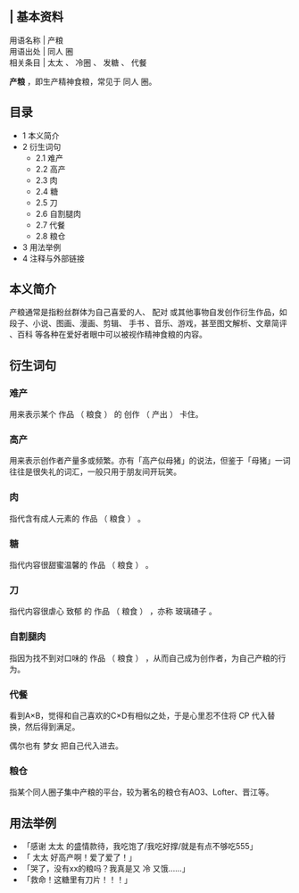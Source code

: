 |  **基本资料**  
---  
用语名称  |  产粮   
用语出处  |  同人  圈   
相关条目  |  太太  、  冷圈  、  发糖  、  代餐   
  
**产粮** ，即生产精神食粮，常见于  同人  圈。

##  目录

  * 1  本义简介 
  * 2  衍生词句 
    * 2.1  难产 
    * 2.2  高产 
    * 2.3  肉 
    * 2.4  糖 
    * 2.5  刀 
    * 2.6  自割腿肉 
    * 2.7  代餐 
    * 2.8  粮仓 
  * 3  用法举例 
  * 4  注释与外部链接 

##  本义简介

产粮通常是指粉丝群体为自己喜爱的人、  配对  或其他事物自发创作衍生作品，如段子、小说、图画、漫画、剪辑、  手书  、音乐、游戏，甚至图文解析、文章简评
、百科  等各种在爱好者眼中可以被视作精神食粮的内容。

##  衍生词句

###  难产

用来表示某个  作品  （  粮食  ）  的  创作  （  产出  ）  卡住。

###  高产

用来表示创作者产量多或频繁。亦有「高产似母猪」的说法，但鉴于「母猪」一词往往是很失礼的词汇，一般只用于朋友间开玩笑。

###  肉

指代含有成人元素的  作品  （  粮食  ）  。

###  糖

指代内容很甜蜜温馨的  作品  （  粮食  ）  。

###  刀

指代内容很虐心  致郁  的  作品  （  粮食  ）  ，亦称  玻璃碴子  。

###  自割腿肉

指因为找不到对口味的  作品  （  粮食  ）  ，从而自己成为创作者，为自己产粮的行为。

###  代餐

看到A×B，觉得和自己喜欢的C×D有相似之处，于是心里忍不住将  CP  代入替换，然后得到满足。

偶尔也有  梦女  把自己代入进去。

###  粮仓

指某个同人圈子集中产粮的平台，较为著名的粮仓有AO3、Lofter、晋江等。

##  用法举例

  * 「感谢  太太  的盛情款待，我吃饱了/我吃好撑/就是有点不够吃555」 
  * 「  太太  好高产啊！爱了爱了！」 
  * 「哭了，没有xx的粮吗？我真是又  冷  又饿……」 
  * 「救命！这糖里有刀片！！！」 